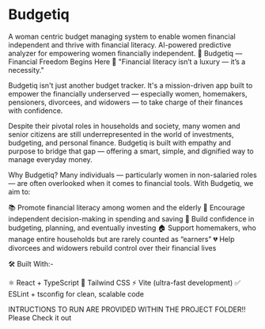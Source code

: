 # Budgetiq
A woman centric budget managing system to enable women financial independent and thrive with financial literacy. AI-powered predictive analyzer for empowering women financially independent.
🧠 Budgetiq — Financial Freedom Begins Here
💬 "Financial literacy isn’t a luxury — it’s a necessity."

Budgetiq isn't just another budget tracker. It's a mission-driven app built to empower the financially underserved — especially women, homemakers, pensioners, divorcees, and widowers — to take charge of their finances with confidence.

Despite their pivotal roles in households and society, many women and senior citizens are still underrepresented in the world of investments, budgeting, and personal finance. Budgetiq is built with empathy and purpose to bridge that gap — offering a smart, simple, and dignified way to manage everyday money.

Why Budgetiq?
Many individuals — particularly women in non-salaried roles — are often overlooked when it comes to financial tools. With Budgetiq, we aim to:

📚 Promote financial literacy among women and the elderly
💪 Encourage independent decision-making in spending and saving
🌱 Build confidence in budgeting, planning, and eventually investing
🏠 Support homemakers, who manage entire households but are rarely counted as “earners”
💔 Help divorcees and widowers rebuild control over their financial lives

🛠️ Built With:-

⚛️ React + TypeScript
🎨 Tailwind CSS
⚡ Vite (ultra-fast development)
✅ ESLint + tsconfig for clean, scalable code

INTRUCTIONS TO RUN ARE PROVIDED WITHIN THE PROJECT FOLDER!! 
Please Check it out
